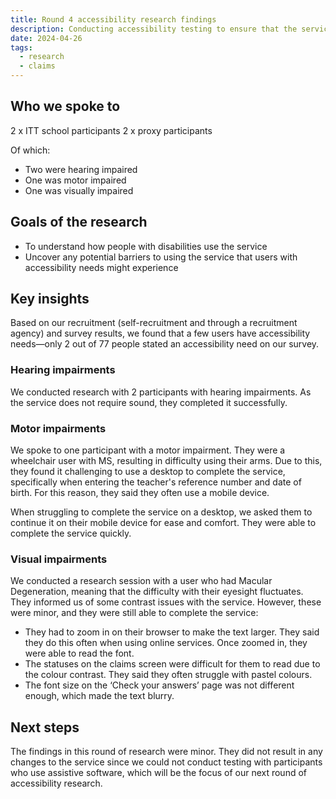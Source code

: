 ```yaml
---
title: Round 4 accessibility research findings
description: Conducting accessibility testing to ensure that the service is usable by everyone, including users with disabilities
date: 2024-04-26
tags:
  - research
  - claims
---
```


## Who we spoke to

2 x ITT school participants
2 x proxy participants

Of which:

- Two were hearing impaired
- One was motor impaired
- One was visually impaired

## Goals of the research

- To understand how people with disabilities use the service
- Uncover any potential barriers to using the service that users with accessibility needs might experience

## Key insights

Based on our recruitment (self-recruitment and through a recruitment agency) and survey results, we found that a few users have accessibility needs—only 2 out of 77 people stated an accessibility need on our survey.

### Hearing impairments

We conducted research with 2 participants with hearing impairments. As the service does not require sound, they completed it successfully.

### Motor impairments

We spoke to one participant with a motor impairment. They were a wheelchair user with MS, resulting in difficulty using their arms. Due to this, they found it challenging to use a desktop to complete the service, specifically when entering the teacher's reference number and date of birth. For this reason, they said they often use a mobile device.

When struggling to complete the service on a desktop, we asked them to continue it on their mobile device for ease and comfort. They were able to complete the service quickly.

### Visual impairments

We conducted a research session with a user who had Macular Degeneration, meaning that the difficulty with their eyesight fluctuates. They informed us of some contrast issues with the service. However, these were minor, and they were still able to complete the service:

- They had to zoom in on their browser to make the text larger. They said they do this often when using online services. Once zoomed in, they were able to read the font.
- The statuses on the claims screen were difficult for them to read due to the colour contrast. They said they often struggle with pastel colours.
- The font size on the ‘Check your answers’ page was not different enough, which made the text blurry.

## Next steps

The findings in this round of research were minor. They did not result in any changes to the service since we could not conduct testing with participants who use assistive software, which will be the focus of our next round of accessibility research.
